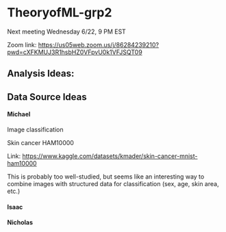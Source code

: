 # TheoryofML-grp2

Next meeting Wednesday 6/22, 9 PM EST

Zoom link:
https://us05web.zoom.us/j/86284239210?pwd=cXFKMUJ3R1hsbHZ0VFpvU0k1VFJSQT09


## Analysis Ideas:




## Data Source Ideas


#### Michael 

Image classification

Skin cancer HAM10000

Link: https://www.kaggle.com/datasets/kmader/skin-cancer-mnist-ham10000

This is probably too well-studied, but seems like an interesting way to combine images with structured data for classification (sex, age, skin area, etc.)






#### Isaac



#### Nicholas 
